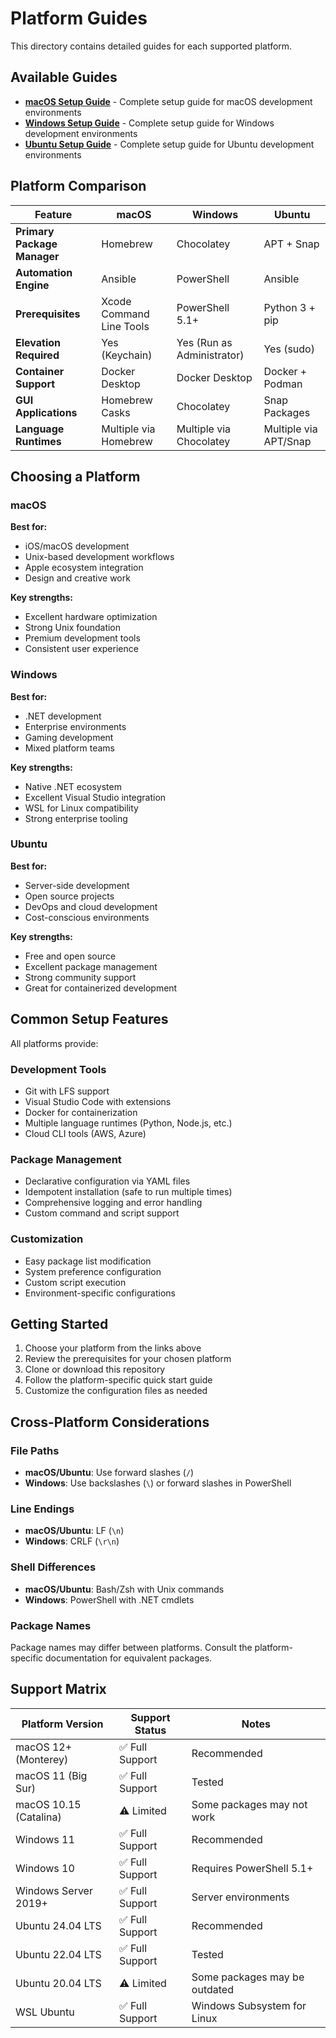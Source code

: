 # Platform Guides

This directory contains detailed guides for each supported platform.

## Available Guides

- [**macOS Setup Guide**](macos.md) - Complete setup guide for macOS development environments
- [**Windows Setup Guide**](windows.md) - Complete setup guide for Windows development environments
- [**Ubuntu Setup Guide**](ubuntu.md) - Complete setup guide for Ubuntu development environments

## Platform Comparison

| Feature | macOS | Windows | Ubuntu |
|---------|-------|---------|--------|
| **Primary Package Manager** | Homebrew | Chocolatey | APT + Snap |
| **Automation Engine** | Ansible | PowerShell | Ansible |
| **Prerequisites** | Xcode Command Line Tools | PowerShell 5.1+ | Python 3 + pip |
| **Elevation Required** | Yes (Keychain) | Yes (Run as Administrator) | Yes (sudo) |
| **Container Support** | Docker Desktop | Docker Desktop | Docker + Podman |
| **GUI Applications** | Homebrew Casks | Chocolatey | Snap Packages |
| **Language Runtimes** | Multiple via Homebrew | Multiple via Chocolatey | Multiple via APT/Snap |

## Choosing a Platform

### macOS
**Best for:**
- iOS/macOS development
- Unix-based development workflows
- Apple ecosystem integration
- Design and creative work

**Key strengths:**
- Excellent hardware optimization
- Strong Unix foundation
- Premium development tools
- Consistent user experience

### Windows
**Best for:**
- .NET development
- Enterprise environments
- Gaming development
- Mixed platform teams

**Key strengths:**
- Native .NET ecosystem
- Excellent Visual Studio integration
- WSL for Linux compatibility
- Strong enterprise tooling

### Ubuntu
**Best for:**
- Server-side development
- Open source projects
- DevOps and cloud development
- Cost-conscious environments

**Key strengths:**
- Free and open source
- Excellent package management
- Strong community support
- Great for containerized development

## Common Setup Features

All platforms provide:

### Development Tools
- Git with LFS support
- Visual Studio Code with extensions
- Docker for containerization
- Multiple language runtimes (Python, Node.js, etc.)
- Cloud CLI tools (AWS, Azure)

### Package Management
- Declarative configuration via YAML files
- Idempotent installation (safe to run multiple times)
- Comprehensive logging and error handling
- Custom command and script support

### Customization
- Easy package list modification
- System preference configuration
- Custom script execution
- Environment-specific configurations

## Getting Started

1. Choose your platform from the links above
2. Review the prerequisites for your chosen platform
3. Clone or download this repository
4. Follow the platform-specific quick start guide
5. Customize the configuration files as needed

## Cross-Platform Considerations

### File Paths
- **macOS/Ubuntu**: Use forward slashes (`/`)
- **Windows**: Use backslashes (`\`) or forward slashes in PowerShell

### Line Endings
- **macOS/Ubuntu**: LF (`\n`)
- **Windows**: CRLF (`\r\n`)

### Shell Differences
- **macOS/Ubuntu**: Bash/Zsh with Unix commands
- **Windows**: PowerShell with .NET cmdlets

### Package Names
Package names may differ between platforms. Consult the platform-specific documentation for equivalent packages.

## Support Matrix

| Platform Version | Support Status | Notes |
|------------------|----------------|-------|
| macOS 12+ (Monterey) | ✅ Full Support | Recommended |
| macOS 11 (Big Sur) | ✅ Full Support | Tested |
| macOS 10.15 (Catalina) | ⚠️ Limited | Some packages may not work |
| Windows 11 | ✅ Full Support | Recommended |
| Windows 10 | ✅ Full Support | Requires PowerShell 5.1+ |
| Windows Server 2019+ | ✅ Full Support | Server environments |
| Ubuntu 24.04 LTS | ✅ Full Support | Recommended |
| Ubuntu 22.04 LTS | ✅ Full Support | Tested |
| Ubuntu 20.04 LTS | ⚠️ Limited | Some packages may be outdated |
| WSL Ubuntu | ✅ Full Support | Windows Subsystem for Linux |
